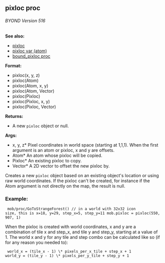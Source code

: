 ## pixloc proc 
###### BYOND Version 516
**See also:**
*   [pixloc](/pixloc)
*   [pixloc var (atom)](/atom/var/pixloc)
*   [bound_pixloc proc](/proc/bound_pixloc)
<!-- -->
**Format:**
*   pixloc(x, y, z)
*   pixloc(Atom)
*   pixloc(Atom, x, y)
*   pixloc(Atom, Vector)
*   pixloc(Pixloc)
*   pixloc(Pixloc, x, y)
*   pixloc(Pixloc, Vector)
<!-- -->
**Returns:**
*   A new `pixloc` object or null.
<!-- -->
**Args:**
*   x, y, z* Pixel coordinates in world space (starting at 1,1,1). When
    the first argument is an atom or pixloc, x and y are offsets.
*   Atom* An atom whose pixloc will be copied.
*   Pixloc* An existing pixloc to copy.
*   Vector* A 2D vector to offset the new pixloc by.


Creates a new `pixloc` object based on an existing object\'s
location or using raw world coordinates. If the pixloc can\'t be
created, for instance if the Atom argument is not directly on the map,
the result is null.
### Example:

```
 mob/proc/GoToStrangeForest() // in a world with 32x32 icon
size, this is x=18, y=29, step_x=5, step_y=11 mob.pixloc = pixloc(550,
907, 1) 
```
 

When the pixloc is created with world
coordinates, x and y are a combination of tile x and step_x, and tile y
and step_y, starting at a value of 1. The world x and y for any tile and
step combo can be calculated like so (if for any reason you needed to):

```
 world_x = (tile_x - 1) \* pixels_per_x_tile + step_x + 1
world_y = (tile_y - 1) \* pixels_per_y_tile + step_y + 1 
```
